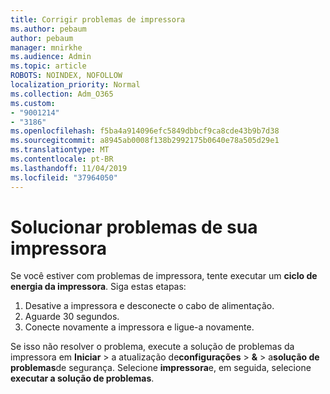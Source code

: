 ```yaml
---
title: Corrigir problemas de impressora
ms.author: pebaum
author: pebaum
manager: mnirkhe
ms.audience: Admin
ms.topic: article
ROBOTS: NOINDEX, NOFOLLOW
localization_priority: Normal
ms.collection: Adm_O365
ms.custom:
- "9001214"
- "3186"
ms.openlocfilehash: f5ba4a914096efc5849dbbcf9ca8cde43b9b7d38
ms.sourcegitcommit: a8945ab0008f138b2992175b0640e78a505d29e1
ms.translationtype: MT
ms.contentlocale: pt-BR
ms.lasthandoff: 11/04/2019
ms.locfileid: "37964050"
---
```

# <a name="troubleshoot-your-printer"></a>Solucionar problemas de sua impressora

Se você estiver com problemas de impressora, tente executar um **ciclo de energia da impressora**. Siga estas etapas:

1. Desative a impressora e desconecte o cabo de alimentação.
2. Aguarde 30 segundos.
3. Conecte novamente a impressora e ligue-a novamente.

Se isso não resolver o problema, execute a solução de problemas da impressora em **Iniciar** > a atualização de**configurações** > **&** > a**solução de problemas**de segurança. Selecione **impressora**e, em seguida, selecione **executar a solução de problemas**.